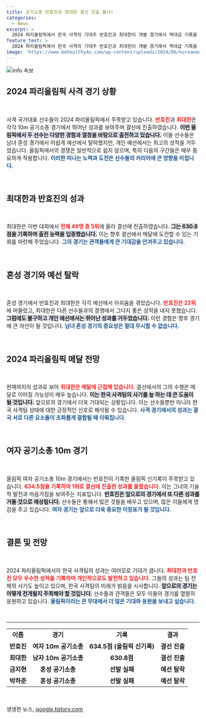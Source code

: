 ```yaml
---
title: 공기소총 반효진과 최대한 결선 진출 불사!
categories:
  - News
excerpt: >
  2024 파리올림픽에서 한국 사격의 기대주 반효진과 최대한이 개별 경기에서 역대급 기록을 세우며 결선 진출! 메달에 도전하는 젊은 사격 스타들의 숨막히는 경기 결과를 놓치지 마세요!
feature_text: >
  2024 파리올림픽에서 한국 사격의 기대주 반효진과 최대한이 개별 경기에서 역대급 기록을 세우며 결선 진출! 메달에 도전하는 젊은 사격 스타들의 숨막히는 경기 결과를 놓치지 마세요!
image: 'https://www.behealthy4u.com/wp-content/uploads/2024/06/koreanews.jpg'
---
```


<p><img src="https://www.behealthy4u.com/wp-content/uploads/2024/06/koreanews.jpg" alt="info 속보" /></p>

<h2 data-ke-size="size26">2024 파리올림픽 사격 경기 상황</h2>

<p data-ke-size="size16">&nbsp;</p>

<p>사격 국가대표 선수들이 2024 파리올림픽에서 주목받고 있습니다. <b><span style="color: #ee2323;">반효진</span></b>과 <b><span style="color: #ee2323;">최대한</span></b>은 각각 10m 공기소총 경기에서 뛰어난 성과를 보여주며 결선에 진출하였습니다. <b><span style="background-color: #21538527;">이번 올림픽에서 두 선수는 다양한 경험과 열정을 바탕으로 출전하고 있습니다.</span></b> 이들 선수들은 남녀 혼성 경기에서 아쉽게 예선에서 탈락했지만, 개인 예선에서는 최고의 성적을 거두었습니다. 올림픽에서의 경쟁은 일반적으로 쉽지 않으며, 특히 다음의 구간들은 매우 중요하게 작용합니다. <b><span style="color: #1a5490;">이러한 피나는 노력과 도전은 선수들의 커리어에 큰 영향을 미칩니다.</span></b></p>

<p data-ke-size="size16">&nbsp;</p>

<h2 data-ke-size="size26">최대한과 반효진의 성과</h2>

<p data-ke-size="size16">&nbsp;</p>

<p>최대한은 이번 대회에서 <b><span style="color: #ee2323;">전체 49명 중 5위</span></b>에 올라 결선에 진출하였습니다. <b><span style="background-color: #21538527;">그는 630.8점을 기록하며 출전 능력을 입증했습니다.</span></b> 이는 향후 결선에서 메달에 도전할 수 있는 기회를 마련해 주었습니다. <b><span style="color: #1a5490;">그의 경기는 관객들에게 큰 기대감을 안겨주고 있습니다.</span></b></p>

<p data-ke-size="size16">&nbsp;</p>

<h2 data-ke-size="size26">혼성 경기와 예선 탈락</h2>

<p data-ke-size="size16">&nbsp;</p>

<p>혼성 경기에서 반효진과 최대한은 각각 예선에서 아쉬움을 겪었습니다. <b><span style="color: #ee2323;">반효진은 22위</span></b>에 머물렀고, 최대한은 다른 선수들과의 경쟁에서 그다지 좋은 성적을 내지 못했습니다. <b><span style="background-color: #21538527;">그럼에도 불구하고 개인 예선에서는 뛰어난 성과를 거두었습니다.</span></b> 이런 경험은 향후 경기에 큰 자산이 될 것입니다. <b><span style="color: #1a5490;">남녀 혼성 경기의 중요성은 절대 무시할 수 없습니다.</span></b></p>

<p data-ke-size="size16">&nbsp;</p>

<h2 data-ke-size="size26">2024 파리올림픽 메달 전망</h2>

<p data-ke-size="size16">&nbsp;</p>

<p>현재까지의 성과로 보아 <b><span style="color: #ee2323;">최대한은 메달에 근접해 있습니다.</span></b> 결선에서의 그의 수행은 메달로 이어질 가능성이 매우 높습니다. <b><span style="background-color: #21538527;">이는 한국 사격팀의 사기를 높 하는 데 큰 도움이 될 것입니다.</span></b> 앞으로의 경기에서 더욱 기대되는 상황입니다. 이는 선수들뿐만 아니라 한국 사격팀 상태에 대한 긍정적인 신호로 해석될 수 있습니다. <b><span style="color: #1a5490;">사격 경기에서의 성과는 결국 서로 다른 요소들이 조화롭게 결합될 때 이뤄집니다.</span></b></p>

<p data-ke-size="size16">&nbsp;</p>

<h2 data-ke-size="size26">여자 공기소총 10m 경기</h2>

<p data-ke-size="size16">&nbsp;</p>

<p>올림픽 여자 공기소총 10m 경기에서는 반효진이 기록한 올림픽 신기록이 주목받고 있습니다. <b><span style="color: #ee2323;">634.5점을 기록하여 1위로 결선에 진출한 성과를 올렸습니다.</span></b> 이는 그녀의 기술적 발전과 마음가짐을 보여주는 지표입니다. <b><span style="background-color: #21538527;">반효진은 앞으로의 경기에서 또 다른 성과를 거둘 것으로 예상됩니다.</span></b> 선수들은 통해서 많은 것들을 배우고 있으며, 많은 이들에게 영감을 주고 있습니다. <b><span style="color: #1a5490;">여자 경기는 앞으로 더욱 중요한 이정표가 될 것입니다.</span></b></p>

<p data-ke-size="size16">&nbsp;</p>

<h2 data-ke-size="size26">결론 및 전망</h2>

<p data-ke-size="size16">&nbsp;</p>

<p>2024 파리올림픽에서의 한국 사격팀의 성과는 여러모로 기대가 큽니다. <b><span style="color: #ee2323;">최대한과 반효진 모두 우수한 성적을 기록하며 개인적으로도 발전하고 있습니다.</span></b> 그들의 성과는 팀 전체의 사기도 높이고 있으며, 한국 사격팀의 미래가 밝음을 시사합니다. <b><span style="background-color: #21538527;">앞으로의 경기는 어떻게 전개될지 주목해야 할 것입니다.</span></b> 선수들과 관객들은 모두 이들의 경기를 열렬히 응원하고 있습니다. <b><span style="color: #1a5490;">올림픽이라는 큰 무대에서 더 많은 기대와 응원을 보내고 싶습니다.</span></b></p>

<p data-ke-size="size16">&nbsp;</p>

<hr />

<table style="width:100%">
<tr>
<td style="text-align: center; height: 17px;"><b>이름</b></td>
<td style="text-align: center; height: 17px;"><b>경기</b></td>
<td style="text-align: center; height: 17px;"><b>기록</b></td>
<td style="text-align: center; height: 17px;"><b>결과</b></td>
</tr>
<tr>
<td style="text-align: center; height: 17px;"><b>반효진</b></td>
<td style="text-align: center; height: 17px;"><b>여자 10m 공기소총</b></td>
<td style="text-align: center; height: 17px;"><b>634.5점 (올림픽 신기록)</b></td>
<td style="text-align: center; height: 17px;"><b>결선 진출</b></td>
</tr>
<tr>
<td style="text-align: center; height: 17px;"><b>최대한</b></td>
<td style="text-align: center; height: 17px;"><b>남자 10m 공기소총</b></td>
<td style="text-align: center; height: 17px;"><b>630.8점</b></td>
<td style="text-align: center; height: 17px;"><b>결선 진출</b></td>
</tr>
<tr>
<td style="text-align: center; height: 17px;"><b>금지현</b></td>
<td style="text-align: center; height: 17px;"><b>혼성 공기소총</b></td>
<td style="text-align: center; height: 17px;"><b>선발 실패</b></td>
<td style="text-align: center; height: 17px;"><b>예선 탈락</b></td>
</tr>
<tr>
<td style="text-align: center; height: 17px;"><b>박하준</b></td>
<td style="text-align: center; height: 17px;"><b>혼성 공기소총</b></td>
<td style="text-align: center; height: 17px;"><b>선발 실패</b></td>
<td style="text-align: center; height: 17px;"><b>예선 탈락</b></td>
</tr>
</table>

<p data-ke-size="size16">&nbsp;</p>
생생한 뉴스, <a href="https://qoogle.tistory.com" rel="dofollow">qoogle.tistory.com</a>



